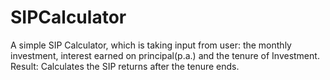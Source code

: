 # SIPCalculator
A simple SIP Calculator, which is taking input from user: the monthly investment, interest earned on principal(p.a.) and the tenure of Investment. 
Result: Calculates the SIP returns after the tenure ends.
